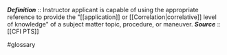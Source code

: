***Definition***    :: Instructor applicant is capable of using the appropriate reference to provide the "[[application]] or [[Correlation|correlative]] level of knowledge" of a subject matter topic, procedure, or maneuver.
***Source***         :: [[CFI PTS]]

#glossary 